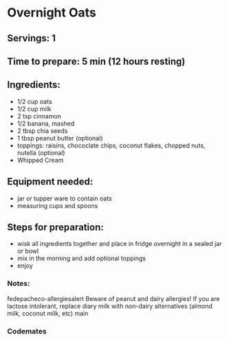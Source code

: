 # Overnight Oats 

## Servings: 1

## Time to prepare: 5 min (12 hours resting)

## Ingredients:
- 1/2 cup oats 
- 1/2 cup milk 
- 2 tsp cinnamon 
- 1/2 banana, mashed
- 2 tbsp chia seeds 
- 1 tbsp peanut butter (optional)
- toppings: raisins, chococlate chips, coconut flakes, chopped nuts, nutella (optional)
- Whipped Cream 

## Equipment needed:
- jar or tupper ware to contain oats 
- measuring cups and spoons 


## Steps for preparation:
- wisk all ingredients together and place in fridge overnight in a sealed jar or bowl
- mix in the morning and add optional toppings
- enjoy 



### Notes:
fedepacheco-allergiesalert
Beware of peanut and dairy allergies!
If you are lactose intolerant, replace diary milk with non-dairy alternatives (almond milk, coconut milk, etc)
main


### Codemates #
